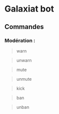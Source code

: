 # Galaxiat bot

## Commandes 

### Modération :

> warn 

> unwarn


> mute 

> unmute

> kick

> ban

> unban 

>
